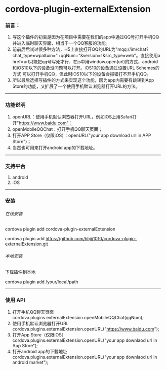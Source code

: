 # cordova-plugin-externalExtension
### 前言：
1. 写这个插件的初衷是因为在项目中需要在我们的app中通过QQ号打开手机QQ并进入临时聊天界面，相当于一个QQ客服的功能。
2. 前前后后试过很多种方法，H5上直接打开QQ的URL为"mqq://im/chat?chat_type=wpa&uin="+qqNum+"&version=1&src_type=web"。直接使用a href=url只能把qq号写死才行，在js中用window.open(url)的方式，android和iOS10以下的设备没问题可以打开。iOS10的设备通过设置URL Schemes的方式
可以打开手机QQ，但此时iOS10以下的设备会报错打不开手机QQ。
3. 所以最后选择写插件的方式来实现这个功能，因为app内需要有跳转到App Store的功能，又扩展了一个使用手机默认浏览器打开URL的方法。

***
### 功能说明
1. openURL：使用手机默认浏览器打开URL，例如iOS上用Safari打开"https://www.baidu.com"；
2. openMobileQQChat：打开手机QQ聊天页面；
3. 打开APP Store（仅限iOS）：openURL("your app download url in APP Store")；
4. 当然也可用来打开android app的下载地址。

***
### 支持平台
1. android 
2. iOS

***
### 安装
###### 在线安装
cordova plugin add cordova-plugin-externalExtension

cordova plugin add https://github.com/hhjjj1010/cordova-plugin-externalExtension.git

###### 本地安装
下载插件到本地

cordova plugin add /your/local/path

***
### 使用 API
1. 打开手机QQ聊天页面
cordova.plugins.externalExtension.openMobileQQChat(qqNum);
2. 使用手机默认浏览器打开URL
cordova.plugins.externalExtension.openURL("https://www.baidu.com");
3. 打开App Store（仅限iOS）
cordova.plugins.externalExtension.openURL("your app downlaod url in App Store");
4. 打开android app的下载地址
cordova.plugins.externalExtension.openURL("your app downlaod url in android market");
